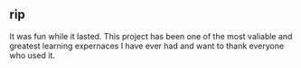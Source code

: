 ## rip
It was fun while it lasted. This project has been one of the most valiable and greatest learning expernaces I have ever had and want to thank everyone who used it.